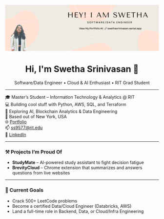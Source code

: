 <p align="center">
  <img src="assets/banner.png" alt="Hey I am Swetha" />
</p>

<h1 align="center">Hi, I'm Swetha Srinivasan 👋</h1>

<p align="center">
  Software/Data Engineer • Cloud & AI Enthusiast • RIT Grad Student  
</p>

---

🎓 Master’s Student – Information Technology & Analytics @ RIT  
💻 Building cool stuff with Python, AWS, SQL, and Terraform  
🧠 Exploring AI, Blockchain Analytics & Data Engineering  
📍 Based out of New York, USA  
🌐 [Portfolio](https://swethasrinivasan.vercel.app)  
📫 ss9577@rit.edu  
🔗 [LinkedIn](https://www.linkedin.com/in/swethasrinivasan25/)

---

### ⚒️ Projects I’m Proud Of

- **StudyMate** – AI-powered study assistant to fight decision fatigue  
- **BrevityCloud** – Chrome extension that summarizes and answers questions from live websites  

---

### 🌱 Current Goals

- Crack 500+ LeetCode problems  
- Become a certified Data/Cloud Engineer (Databricks, AWS)  
- Land a full-time role in Backend, Data, or Cloud/Infra Engineering  
